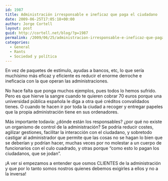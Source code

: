 ```yaml
---
id: 1987
title: Administración irresponsable e ineficaz que paga el ciudadano
date: 2009-06-25T17:05:18+00:00
author: Jorge Cortell
layout: post
guid: http://cortell.net/blog/?p=1987
permalink: /2009/06/25/administracion-irresponsable-e-ineficaz-que-paga-el-ciudadano/
categories:
  - General
  - Rants
  - Sociedad y polí­tica
---
```

En vez de paquetes de estímulo, ayudas a bancos, etc, lo que sería muchísimo más eficaz y eficiente es reducir el enorme derroche e ineficacia con la que operan las administraciones.

No hace falta que ponga muchos ejemplos, pues todos lo hemos sufrido. Pero es que hierve la sangre cuando te quieren cobrar 70 euros porque una universidad pública española le diga a otra qué créditos convalidados tienes. O cuando te hacen ir por toda la ciudad a recoger y entregar papeles que la propia administración tiene en sus ordenadores.

Más importante todavía: ¿dónde están los responsables? ¿por qué no existe un organismo de control de la administración? Se podría reducir costes, agilizar gestiones, facilitar la interacción con el ciudadano, y sobretodo castigar al administrador que permite que las cosas no se hagan lo bien que se deberían y podrían hacer, muchas veces por no molestar a un cuerpo de funcionarios con el culo cuadrado, y otras porque &#8220;como esto lo pagan los ciudadanos, que se jodan&#8221;.

¡A ver si empezamos a entender que osmos CLIENTES de la administración y que por lo tanto somos nostros quienes debemos exigirles a ellos y no a la inversa!